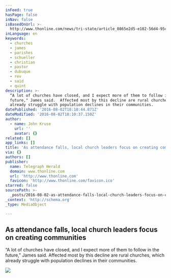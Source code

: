 ```yaml
---
inFeed: true
hasPage: false
inNav: false
isBasedOnUrl: >-
  http://www.thonline.com/news/tri-state/article_0865e2d5-e102-56d4-95ce-d71822df000b.html?sp-tk=1CEAB5CFC5222B155D51616059269223FABBA6CA41F01B515578C9D381290EE9E4C95CC1787359E7DB870BF4BD2F4CBEC8581B3EEEF001E4BB8A7F98C922FDD64A5147E18D298B69EF782531562B0F2DCBACEC4140E8C88A7621CAC581E8C18E5009568F5AD4C26CFD0EE66B1BE37AEBEDC59ABE34499D4F857ED2FF74D427FDD62928E2B8CCAA3235CB5135C725C58667F44980
inLanguage: en
keywords:
  - churches
  - james
  - parishes
  - schueller
  - christian
  - pastor
  - dubuque
  - rev
  - said
  - quint
description: >-
  “A lot of churches have closed, and I expect more of them to follow in the
  future," James said.  Affected most by this decline are rural churches, which
  already struggle with population declines in their communities.
datePublished: '2016-08-02T18:10:44.871Z'
dateModified: '2016-08-02T18:10:37.150Z'
author:
  - name: John Kruse
    url: ''
    avatar: {}
related: []
app_links: []
title: 'As attendance falls, local church leaders focus on creating communities'
via: {}
authors: []
publisher:
  name: Telegraph Herald
  domain: www.thonline.com
  url: 'http://www.thonline.com'
  favicon: 'http://www.thonline.com/favicon.ico'
starred: false
sourcePath: >-
  _posts/2016-08-02-as-attendance-falls-local-church-leaders-focus-on-creating.md
_context: 'http://schema.org'
_type: MediaObject

---
```

<article style=""><h1>As attendance falls, local church leaders focus on creating communities</h1><p>“A lot of churches have closed, and I expect more of them to follow in the future," James said.  Affected most by this decline are rural churches, which already struggle with population declines in their communities.</p><img src="https://imgflo.herokuapp.com/graph/vahj1ThiexotieMo/ba1cc284140ffad75b283118aa1f3252/noop.jpg?input=http%3A%2F%2Fbloximages.newyork1.vip.townnews.com%2Fthonline.com%2Fcontent%2Ftncms%2Fassets%2Fv3%2Feditorial%2Fc%2F57%2Fc572cce9-62a0-5ff6-8025-77f703ab8ad6%2F57a00947a1c73.image.jpg%3Fcrop%3D1107%252C1328%252C5%252C518%26resize%3D526%252C630%26order%3Dcrop%252Cresize" /></article>
